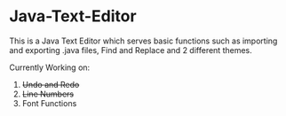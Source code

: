 # Java-Text-Editor

This is a Java Text Editor which serves basic functions such as importing and exporting .java files, Find and Replace and 2 different themes.

Currently Working on:
1. ~~Undo and Redo~~
2. ~~Line Numbers~~
3. Font Functions

